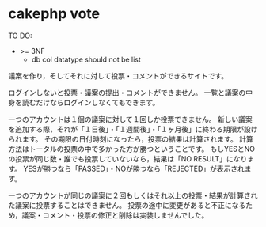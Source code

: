 # cakephp vote

TO DO:
- \>= 3NF
  - db col datatype should not be list

議案を作り，そしてそれに対して投票・コメントができるサイトです。

ログインしないと投票・議案の提出・コメントができません。
一覧と議案の中身を読むだけならログインしなくてもできます。

一つのアカウントは１個の議案に対して１回しか投票できません。
新しい議案を追加する際，それが「１日後」・「１週間後」・「１ヶ月後」に終わる期限が設けられます。
その期限の日付時刻になったら，投票の結果は計算されます。
計算方法はトータルの投票の中で多かった方が勝つということです。
もしYESとNOの投票が同じ数・誰でも投票していないなら，結果は「NO RESULT」になります。
YESが勝つなら「PASSED」・NOが勝つなら「REJECTED」が表示されます。

一つのアカウントが同じの議案に２回もしくはそれ以上の投票・結果が計算された議案に投票することはできません。
投票の途中に変更があると不正になるため，議案・コメント・投票の修正と削除は実装しませんでした。
